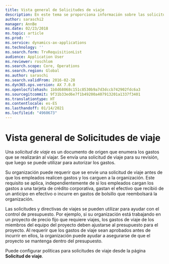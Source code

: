 ```yaml
---
title: Vista general de Solicitudes de viaje
description: En este tema se proporciona información sobre las solicitudes de viaje. Una solicitud de viaje documenta los gastos de viaje previstos.
author: saraschi2
manager: AnnBe
ms.date: 02/23/2018
ms.topic: article
ms.prod: ''
ms.service: dynamics-ax-applications
ms.technology: ''
ms.search.form: TrvRequisitionList
audience: Application User
ms.reviewer: roschlom
ms.search.scope: Core, Operations
ms.search.region: Global
ms.author: saraschi
ms.search.validFrom: 2016-02-28
ms.dyn365.ops.version: AX 7.0.0
ms.openlocfilehash: 1b8d68068c151c8530b9a7d3dccb742902fdc6a3
ms.sourcegitcommit: 9f31b33ed6e7f1b49200a407913201a1337f3401
ms.translationtype: HT
ms.contentlocale: es-ES
ms.lasthandoff: 01/14/2021
ms.locfileid: "4960673"
---
```

# <a name="travel-requisitions-overview"></a>Vista general de Solicitudes de viaje

Una *solicitud de viaje* es un documento de origen que enumera los gastos que se realizarán al viajar. Se envía una solicitud de viaje para su revisión, que luego se puede utilizar para autorizar los gastos.

Su organización puede requerir que se envíe una solicitud de viaje antes de que los empleados realicen gastos y los carguen a la organización. Este requisito se aplica, independientemente de si los empleados cargan los gastos a una tarjeta de crédito corporativa, gastan el efectivo que recibió de un anticipo en efectivo o incurre en gastos de bolsillo que reembolsará la organización.

Las solicitudes y directivas de viajes se pueden utilizar para ayudar con el control de presupuesto. Por ejemplo, si su organización está trabajando en un proyecto de precio fijo que requiere viajes, los gastos de viaje de los miembros del equipo del proyecto deben ajustarse al presupuesto para el proyecto. Al requerir que los gastos de viaje sean aprobados antes de incurrir en ellos, la organización puede ayudar a asegurarse de que el proyecto se mantenga dentro del presupuesto.

Puede configurar políticas para solicitudes de viaje desde la página **Solicitud de viaje**.
